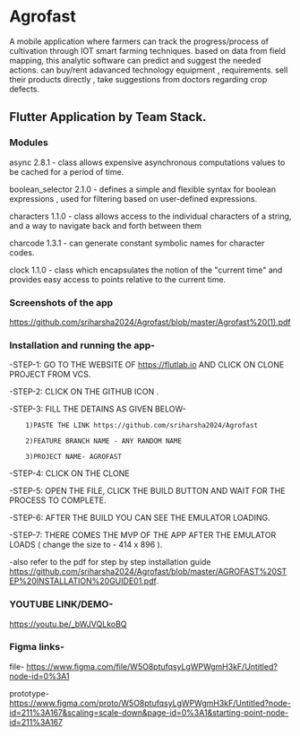 # Agrofast
A mobile application where farmers can track the progress/process of cultivation through IOT  smart farming techniques. based on data from field mapping, this analytic software can predict and suggest the needed actions. can buy/rent adavanced technology equipment , requirements. sell their products directly , take suggestions from doctors regarding crop defects.

## Flutter Application by Team Stack. 

### Modules 
async 2.8.1 - class allows expensive asynchronous computations values to be cached for a period of time.

boolean_selector 2.1.0 - defines a simple and flexible syntax for boolean expressions , used for filtering based on user-defined expressions.

characters 1.1.0 - class allows access to the individual characters of a string, and a way to navigate back and forth between them 

charcode 1.3.1 - can generate constant symbolic names for character codes.

clock 1.1.0 - class which encapsulates the notion of the "current time" and provides easy access to points relative to the current time.

### Screenshots of the app

https://github.com/sriharsha2024/Agrofast/blob/master/Agrofast%20(1).pdf


### Installation and running the app-

-STEP-1: GO TO THE WEBSITE OF https://flutlab.io AND CLICK ON CLONE PROJECT FROM VCS.

-STEP-2: CLICK ON THE GITHUB ICON . 

-STEP-3: FILL THE DETAINS AS GIVEN BELOW-
        
        1)PASTE THE LINK https://github.com/sriharsha2024/Agrofast
        
        2)FEATURE BRANCH NAME - ANY RANDOM NAME
        
        3)PROJECT NAME- AGROFAST

-STEP-4: CLICK ON THE CLONE

-STEP-5: OPEN THE FILE, CLICK THE BUILD BUTTON AND WAIT FOR THE PROCESS TO COMPLETE. 

-STEP-6: AFTER THE BUILD YOU CAN SEE THE EMULATOR LOADING.

-STEP-7: THERE COMES THE MVP OF THE APP AFTER THE EMULATOR LOADS (  change the size to - 414 x 896 ).

-also refer to the pdf for step by step installation guide https://github.com/sriharsha2024/Agrofast/blob/master/AGROFAST%20STEP%20INSTALLATION%20GUIDE01.pdf.

### YOUTUBE LINK/DEMO-
https://youtu.be/_bWJVQLkoBQ

### Figma links-
file- https://www.figma.com/file/W5O8ptufqsyLgWPWgmH3kF/Untitled?node-id=0%3A1

prototype-https://www.figma.com/proto/W5O8ptufqsyLgWPWgmH3kF/Untitled?node-id=211%3A167&scaling=scale-down&page-id=0%3A1&starting-point-node-id=211%3A167









